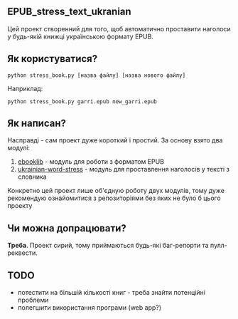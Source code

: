## EPUB_stress_text_ukranian
Цей проект створенний для того, щоб автоматично проставити наголоси у будь-якій книжці українською формату EPUB.

## Як користуватися?
    python stress_book.py [назва файлу] [назва нового файлу]
Наприклад:

    python stress_book.py garri.epub new_garri.epub

## Як написан?
Насправді - сам проект дуже короткий і простий.
За основу взято два модулі:
1. [ebooklib](https://github.com/aerkalov/ebooklib) - модуль для роботи з форматом EPUB
2. [ukrainian-word-stress](https://github.com/lang-uk/ukrainian-word-stress) - модуль для проставлення наголосів у тексті з словника

Конкретно цей проект лише об'єдную роботу двух модулів, тому дуже рекомендую ознайомитися з репозиторіями без яких не було б цього проекту

## Чи можна допрацювати?
**Треба**. Проект сирий, тому приймаються будь-які баг-репорти та пулл-реквести.

## TODO
+ потестити на більшій кількості книг - треба знайти потенційні проблеми
+ полегшити використання програми (web app?)
